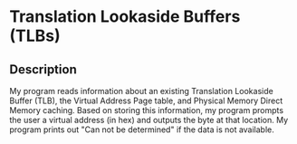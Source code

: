 # Translation Lookaside Buffers (TLBs)

## Description

My program reads information about an existing Translation Lookaside Buffer (TLB), the Virtual Address Page table, and Physical Memory Direct Memory caching.
Based on storing this information, my program prompts the user a virtual address (in hex) and outputs the byte at that location.
My program prints out "Can not be determined" if the data is not available.
